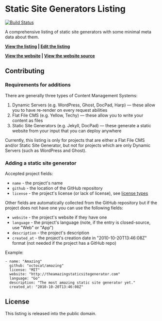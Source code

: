 # Static Site Generators Listing

[![Build Status](https://api.travis-ci.org/jaspervdj/static-site-generator-comparison.svg?branch=master)](https://travis-ci.org/jaspervdj/static-site-generator-comparison)

A comprehensive listing of static site generators with some minimal meta data about them.

**[View the listing](https://github.com/jaspervdj/static-site-generator-comparison/blob/master/list.yaml) | [Edit the listing](https://github.com/jaspervdj/static-site-generator-comparison/edit/master/list.yaml)**

**[View the website](http://staticsitegenerators.net) | [View the website source](https://github.com/bevry/staticsitegenerators)**


## Contributing

### Requirements for additions

There are generally three types of Content Management Systems:

1. Dynamic Servers (e.g. WordPress, Ghost, DocPad, Harp) — these allow you to have re-render on every request abilities
2. Flat File CMS (e.g. Yellow, Techy) — these allow you to write your content as files
3. Static Site Generators (e.g. Jekyll, DocPad) — these generate a static website from your input that you can deploy anywhere

Currently, this listing is only for projects that are either a Flat File CMS and/or Static Site Generator, but not for projects which are only Dynamic Servers (such as WordPress and Ghost).

### Adding a static site generator

Accepted project fields:

* `name` - the project's name
* `github` - the location of the GitHub repository
* `license` - the project's license (or lack of license), see [license types](https://github.com/jaspervdj/static-site-generator-comparison/blob/master/list.yaml)

Other fields are automatically collected from the GitHub repository but if the project does not have one you can use the following fields:

* `website` - the project's website if they have one
* `language` - the project's language (note, if the entry is closed-source, use "Web" or "App")
* `description` - the project's description
* `created_at` - the project's creation date in "2010-10-20T13:46:08Z" format (not needed if the project has a GitHub repo)

Example:

```
- name: "Amazing"
  github: "octocat/amazing"
  license: "MIT"
  website: "http://theamazingstaticsitegenerator.com"
  language: "Go"
  description: "The most amazing static site generator yet."
  created_at: "2010-10-20T13:46:08Z"
```

## License

This listing is released into the public domain.
